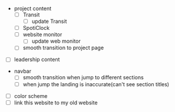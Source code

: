 - project content
  - [ ] Transit
    - [ ] update Transit 
  - [ ] SpotiClock
  - [ ] website monitor
    - [ ] update web monitor
  - [ ] smooth transition to project page
- [ ] leadership content
- navbar
  - [ ] smooth transition when jump to different sections
  - [ ] when jump the landing is inaccurate(can't see section titles)
- [ ] color scheme
- [ ] link this website to my old website